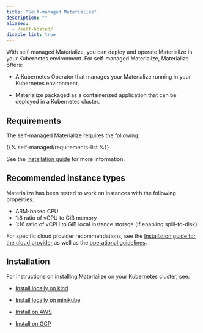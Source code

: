 ```yaml
---
title: "Self-managed Materialize"
description: ""
aliases:
  - /self-hosted/
disable_list: true
---
```


With self-managed Materialize, you can deploy and operate Materialize in your
Kubernetes environment. For self-managed Materialize, Materialize offers:

- A Kubernetes Operator that manages your Materialize running in your Kubernetes
  environment.

- Materialize packaged as a containerized application that can be deployed in a
  Kubernetes cluster.

## Requirements

The self-managed Materialize requires the following:

{{% self-managed/requirements-list %}}

See the [Installation guide](/installation/) for more information.

## Recommended instance types

Materialize has been tested to work on instances with the following properties:

- ARM-based CPU
- 1:8 ratio of vCPU to GiB memory
- 1:16 ratio of vCPU to GiB local instance storage (if enabling spill-to-disk)

For specific cloud provider recommendations, see the [Installation guide for the
cloud provider](/installation/) as well as the [operational guidelines](/installation/operational-guidelines/).

## Installation

For instructions on installing Materialize on your Kubernetes cluster, see:

- [Install locally on kind](/installation/install-on-local-kind/)

- [Install locally on
  minikube](/installation/install-on-local-minikube/)

- [Install on AWS](/installation/install-on-aws/)
- [Install on GCP](/installation/install-on-gcp/)
